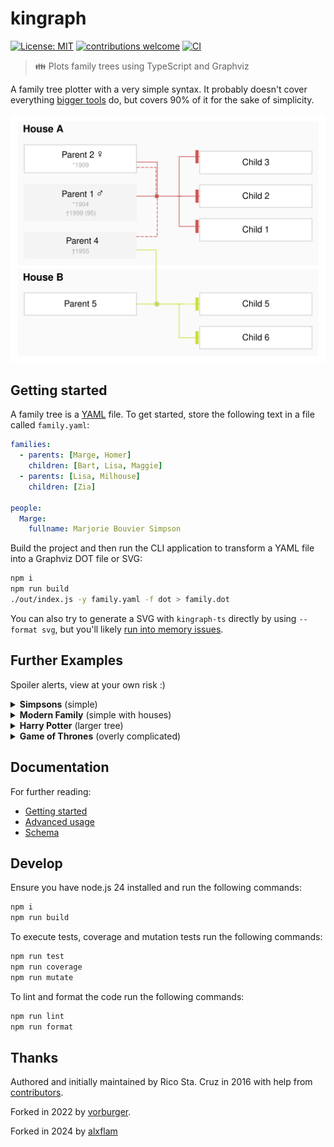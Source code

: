 # kingraph

[![License: MIT](https://img.shields.io/badge/License-MIT-yellow.svg?style=flat-square)](https://opensource.org/licenses/MIT)
[![contributions welcome](https://img.shields.io/badge/contributions-welcome-brightgreen.svg?style=flat-square)](https://github.com/alxflam/kingraph-ts/issues)
[![CI](https://github.com/alxflam/kingraph-ts/actions/workflows/ci.yaml/badge.svg?branch=main)](https://github.com/alxflam/kingraph-ts/actions/workflows/ci.yaml)

> 👪 Plots family trees using TypeScript and Graphviz

A family tree plotter with a very simple syntax. It probably doesn't cover everything [bigger tools](https://gramps-project.org/) do, but covers 90% of it for the sake of simplicity.

![Example Graph](examples/intro.svg)

## Getting started

A family tree is a [YAML](http://yaml.org/) file. To get started, store the following text in a file called `family.yaml`:

```yaml
families:
  - parents: [Marge, Homer]
    children: [Bart, Lisa, Maggie]
  - parents: [Lisa, Milhouse]
    children: [Zia]

people:
  Marge:
    fullname: Marjorie Bouvier Simpson
```

Build the project and then run the CLI application to transform a YAML file into a Graphviz DOT file or SVG:

```sh
npm i
npm run build
./out/index.js -y family.yaml -f dot > family.dot
```

You can also try to generate a SVG with `kingraph-ts` directly by using `--format svg`, but you'll likely [run into memory issues](https://github.com/rstacruz/kingraph/issues/6).

## Further Examples

Spoiler alerts, view at your own risk :)

<details>
<summary><b>Simpsons</b> (simple)</summary>

Source: *[simpsons.yaml](examples/simpsons.yaml)*

> ![Simpsons Example](examples/simpsons.svg)
</details>

<details>
<summary><b>Modern Family</b> (simple with houses)</summary>

Source: *[modernfamily.yaml](examples/modernfamily.yaml)*

> ![Modern Family Example](examples/modernfamily.svg)
</details>

<details>
<summary><b>Harry Potter</b> (larger tree)</summary>

Source: *[potter.yaml](examples/potter.yaml)*

> ![Potter Example](examples/potter.svg)
</details>

<details>
<summary><b>Game of Thrones</b> (overly complicated)</summary>

Source: *[got.yaml](examples/got.yaml)*

> ![GOT Example](examples/got.svg)
</details>

## Documentation

For further reading:

- [Getting started](docs/getting_started.md)
- [Advanced usage](docs/advanced.md)
- [Schema](docs/schema.md)

## Develop
Ensure you have node.js 24 installed and run the following commands:

```sh
npm i
npm run build
```

To execute tests, coverage and mutation tests run the following commands:

```sh
npm run test
npm run coverage
npm run mutate
```

To lint and format the code run the following commands:

```sh
npm run lint
npm run format
```

## Thanks

Authored and initially maintained by Rico Sta. Cruz in 2016 with help from [contributors](http://github.com/vorburger/kingraph/contributors).

Forked in 2022 by [vorburger](https://github.com/vorburger/kingraph).

Forked in 2024 by [alxflam](https://github.com/alxflam/kingraph-ts)
